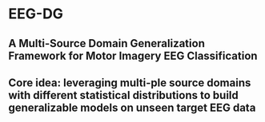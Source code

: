 # EEG-DG
## A Multi-Source Domain Generalization Framework for Motor Imagery EEG Classification
## Core idea:  leveraging multi-ple source domains with different statistical distributions to build generalizable models on unseen target EEG data
